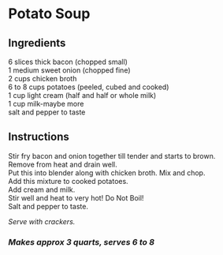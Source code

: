 # Potato Soup

## Ingredients
6 slices thick bacon (chopped small)  
1 medium sweet onion (chopped fine)  
2 cups chicken broth  
6 to 8 cups potatoes (peeled, cubed and cooked)  
1 cup light cream (half and half or whole milk)  
1 cup milk-maybe more  
salt and pepper to taste  

## Instructions
Stir fry bacon and onion together till tender and starts to brown.  
Remove from heat and drain well.  
Put this into blender along with chicken broth. Mix and chop.  
Add this mixture to cooked potatoes.  
Add cream and milk.  
Stir well and heat to very hot! Do Not Boil!  
Salt and pepper to taste.  

*Serve with crackers.*  
### *Makes approx 3 quarts, serves 6 to 8*  
